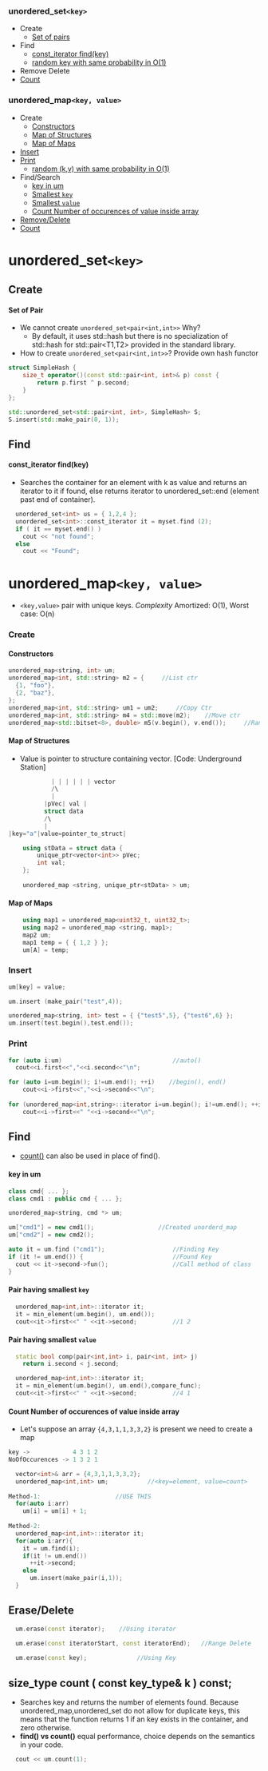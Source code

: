 ### unordered_set`<key>`
- Create
  - [Set of pairs](#screate)
- Find
  - [const_iterator find(key)](#find)
  - [random key with same probability in O(1)](/DS_Questions/Questions/Random/Implement_Class/RandomisedSet_Insert_Delete_GetRandom_in_O1.md)
- Remove Delete
- [Count](#count1)

### unordered_map`<key, value>`
- Create
  - [Constructors](#umctr)
  - [Map of Structures](#umstruct)
  - [Map of Maps](#mapmap)
- [Insert](#uminsert)
- [Print](#umprint)
  - [random (k,v) with same probability in O(1)](/DS_Questions/Questions/Random/Implement_Class/RandomisedSet_Insert_Delete_GetRandom_in_O1.md)
- Find/Search
  - [key in um](#keyum)
  - [Smallest `key`](#smllestk)
  - [Smallest `value`](#smallestv)
  - [Count Number of occurences of value inside array](#count)
- [Remove/Delete](#erase)
- [Count](#count1)



# unordered_set`<key>`
## Create
<a name=screate></a>
#### Set of Pair
- We cannot create `unordered_set<pair<int,int>>` Why?
  - By default, it uses std::hash but there is no specialization of std::hash for std::pair<T1,T2> provided in the standard library.
- How to create `unordered_set<pair<int,int>>`? Provide own hash functor
```cpp
struct SimpleHash {
    size_t operator()(const std::pair<int, int>& p) const {
        return p.first ^ p.second;
    }
};

std::unordered_set<std::pair<int, int>, SimpleHash> S;
S.insert(std::make_pair(0, 1));
```

## Find
<a name=find></a>
#### const_iterator find(key)
- Searches the container for an element with k as value and returns an iterator to it if found, else returns iterator to unordered_set::end (element past end of container).
```cpp
  unordered_set<int> us = { 1,2,4 };
  unordered_set<int>::const_iterator it = myset.find (2);
  if ( it == myset.end() )
    cout << "not found";
  else
    cout << "Found";
```


# unordered_map`<key, value>`
- `<key,value>` pair with unique keys. *Complexity* Amortized: O(1), Worst case: O(n)

### Create
<a name=umctr></a>
#### Constructors
```cpp
unordered_map<string, int> um;
unordered_map<int, std::string> m2 = {     //List ctr
  {1, "foo"},
  {2, "baz"}, 
}; 
unordered_map<int, std::string> um1 = um2;     //Copy Ctr
unordered_map<int, std::string> m4 = std::move(m2);    //Move ctr
unordered_map<std::bitset<8>, double> m5(v.begin(), v.end());     //Range ctr
```

<a name=umstruct></a>
#### Map of Structures
- Value is pointer to structure containing vector. [Code: Underground Station]
```cpp
            | | | | | | vector
            /\
            |
          |pVec| val |
          struct data
          /\
          |
|key="a"|value=pointer_to_struct|  

    using stData = struct data {
        unique_ptr<vector<int>> pVec;
        int val;
    };
    
    unordered_map <string, unique_ptr<stData> > um;    
```

<a name=mapmap></a>
#### Map of Maps
```cpp
    using map1 = unordered_map<uint32_t, uint32_t>;
    using map2 = unordered_map <string, map1>;
    map2 um;
    map1 temp = { { 1,2 } };
    um[A] = temp;    
```

<a name=uminsert></a>
### Insert
```cpp
um[key] = value;   

um.insert (make_pair("test",4));

unordered_map<string, int> test = { {"test5",5}, {"test6",6} };
um.insert(test.begin(),test.end());
```

<a name=umprint></a>
### Print
```cpp
for (auto i:um)                               //auto()
  cout<<i.first<<","<<i.second<<"\n";

for (auto i=um.begin(); i!=um.end(); ++i)    //begin(), end()
    cout<<i->first<<","<<i->second<<"\n";
    
for (unordered_map<int,string>::iterator i=um.begin(); i!=um.end(); ++i)          //iterator
    cout<<i->first<<" "<<i->second<<"\n";
```

## Find
- [count()](#count1) can also be used in place of find().
<a name=keyum></a>
#### key in um
```c++
class cmd{ ... };
class cmd1 : public cmd { ... };

unordered_map<string, cmd *> um;

um["cmd1"] = new cmd1();                  //Created unorderd_map
um["cmd2"] = new cmd2();

auto it = um.find ("cmd1");                   //Finding Key
if (it != um.end()) {                         //Found Key
  cout << it->second->fun();                  //Call method of class
}
```
<a name=smllestk></a>
#### Pair having smallest `key`
```cpp
  unordered_map<int,int>::iterator it;
  it = min_element(um.begin(), um.end());
  cout<<it->first<<" " <<it->second;          //1 2
```
<a name=smallestv></a>
#### Pair having smallest `value`
```cpp
  static bool comp(pair<int,int> i, pair<int, int> j)
    return i.second < j.second;

  unordered_map<int,int>::iterator it;
  it = min_element(um.begin(), um.end(),compare_func);
  cout<<it->first<<" " <<it->second;          //4 1
```
<a name=count></a>
#### Count Number of occurences of value inside array
- Let's suppose an array `{4,3,1,1,3,3,2}` is present we need to create a map
```c++
key ->            4 3 1 2
NoOfOccurences -> 1 3 2 1

  vector<int>& arr = {4,3,1,1,3,3,2};
  unordered_map<int,int> um;           //<key=element, value=count>
  
Method-1:                     //USE THIS
  for(auto i:arr)
    um[i] = um[i] + 1;
  
Method-2:  
  unordered_map<int,int>::iterator it;
  for(auto i:arr){
    it = um.find(i);
    if(it != um.end())
      ++it->second;
    else
      um.insert(make_pair(i,1));
  }
```

<a name=erase></a>
## Erase/Delete
```cpp
  um.erase(const iterator);    //Using iterator

  um.erase(const iteratorStart, const iteratorEnd);   //Range Delete
  
  um.erase(const key);              //Using Key
```

<a name=count1></a>
## size_type count ( const key_type& k ) const;
- Searches key and returns the number of elements found. Because unordered_map,unordered_set do not allow for duplicate keys, this means that the function returns 1 if an key  exists in the container, and zero otherwise.
- **find() vs count()**  equal performance, choice depends on the semantics in your code.
```cpp
  cout << um.count(1);
```
